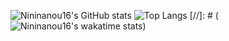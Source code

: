 ![Nininanou16's GitHub stats](https://github-readme-stats.vercel.app/api?username=Nininanou16&show_icons=true&count_private=true)
![Top Langs](https://github-readme-stats.vercel.app/api/top-langs/?username=Nininanou16)
[//]: # (![Nininanou16's wakatime stats](https://github-readme-stats.vercel.app/api/wakatime?username=845d0063-dd04-47d2-86f3-88d633274999))
